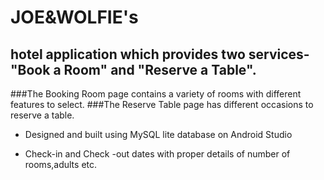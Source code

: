 # JOE&WOLFIE's

## hotel application which provides two services- "Book a Room" and "Reserve a Table". 
###The Booking Room page contains a variety of rooms with different features to select.
###The Reserve Table page has different occasions to reserve a table.

- Designed and built using MySQL lite database on Android Studio

- Check-in and Check -out dates with proper details of number of rooms,adults etc.

